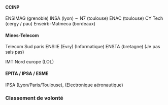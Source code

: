 #### CCINP
ENSIMAG (grenoble) 
INSA (lyon) $\sim$ N7 (toulouse)
ENAC (toulouse)
CY Tech (cergy / pau)
Enseirb-Matmeca (bordeaux)

#### Mines-Telecom
Telecom Sud paris 
ENSIIE (Evry) (Informatique)
ENSTA (bretagne) (Je pas sais pas)


IMT Nord europe (LOL)

#### EPITA / IPSA / ESME
IPSA (Lyon/Paris/Toulouse), (Electronique aéronautique)



### Classement de volonté
